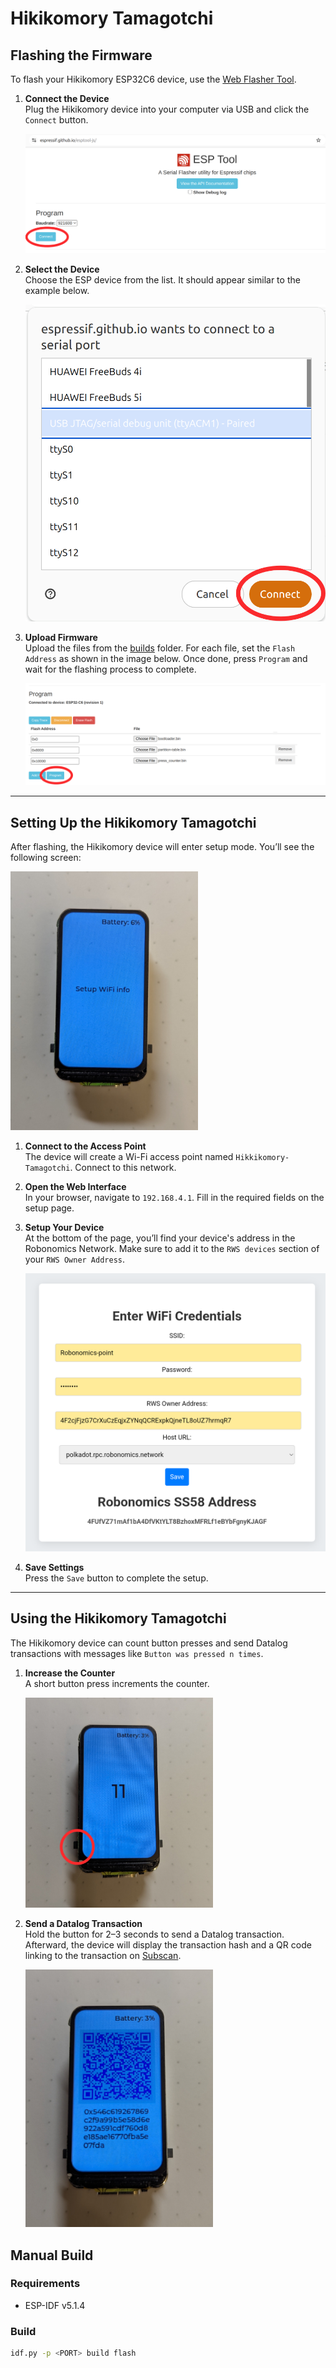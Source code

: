 # Hikikomory Tamagotchi

## Flashing the Firmware

To flash your Hikikomory ESP32C6 device, use the [Web Flasher Tool](https://espressif.github.io/esptool-js/).

1. **Connect the Device**  
   Plug the Hikikomory device into your computer via USB and click the `Connect` button.  

   ![esptool1](./images/esptool1.png)

2. **Select the Device**  
   Choose the ESP device from the list. It should appear similar to the example below.  

   ![esptool2](./images/esptool2.png)

3. **Upload Firmware**  
   Upload the files from the [builds](./builds) folder. For each file, set the `Flash Address` as shown in the image below. Once done, press `Program` and wait for the flashing process to complete.  

   ![esptool3](./images/esptool3.png)

---

## Setting Up the Hikikomory Tamagotchi

After flashing, the Hikikomory device will enter setup mode. You’ll see the following screen:  

<img src="./images/hiki1.jpg" alt="hiki1" width="300"/>

1. **Connect to the Access Point**  
   The device will create a Wi-Fi access point named `Hikkikomory-Tamagotchi`. Connect to this network.  

2. **Open the Web Interface**  
   In your browser, navigate to `192.168.4.1`. Fill in the required fields on the setup page.  

3. **Setup Your Device**  
   At the bottom of the page, you’ll find your device's address in the Robonomics Network. Make sure to add it to the `RWS devices` section of your `RWS Owner Address`.  

   ![hiki-web](./images/hiki-web.png)

4. **Save Settings**  
   Press the `Save` button to complete the setup.

---

## Using the Hikikomory Tamagotchi

The Hikikomory device can count button presses and send Datalog transactions with messages like `Button was pressed n times`.

1. **Increase the Counter**  
   A short button press increments the counter.  

   <img src="./images/hiki2.jpg" alt="hiki2" width="300"/>

2. **Send a Datalog Transaction**  
   Hold the button for 2–3 seconds to send a Datalog transaction. Afterward, the device will display the transaction hash and a QR code linking to the transaction on [Subscan](https://robonomics.subscan.io).  

   <img src="./images/hiki3.jpg" alt="hiki3" width="300"/>

## Manual Build

### Requirements

* ESP-IDF v5.1.4

### Build

```bash
idf.py -p <PORT> build flash
```